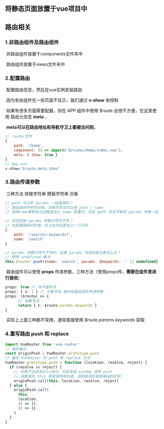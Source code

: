 ## 将静态页面放置于vue项目中

## 路由相关

### 1.非路由组件及路由组件

​	非路由组件放置于components文件夹中

​	路由组件放置于views文件夹中

### 2.配置路由

​	配置路由信息，然后在vue实例安装路由

​	因为有些组件在一些页面不显示，我们通过 **v-show** 来控制

​	如果有很多页面需要配置，则在 APP 组件中使用 $route 会很不方便，在这里使用 路由元信息 **meta** ，

​	**meta可以在路由地址和导航守卫上都被访问到**。

```js
// router文件
{
    path: '/home',
    component: () => import('@/views/Home/index.vue'),
    meta: { show: true }
}
// App.vue
v-show="$route.meta.show"
```

### 3.路由传递参数

​	三种方法 拼接字符串 模板字符串 对象

```js
// path 可以和 params 一起使用吗？
// 路由跳转传参的时候，对象的写法可以是 path | name
// 使用name需要给对应路由加上 name 配置项，而且 path 写法不能和 params 参数一起使用

// 如何控制 params 参数可传可不传？
// 在配置路由的时候，在占位的后面加上一个问号
{
    path: '/search/:keywords?',
    name: 'search'
}

// params 参数可传可不传时，如果 params 传递的是空串怎么办？
// 使用 undefined 解决
this.$router.push({name: 'search', params: {keywords: '' || undefined}, query: {key: 'value'}})
```

​	路由组件可以使用 **props** 传递参数，三种方法（使用props传，**需要在组件里进行接收**）

```js
props: true // 布尔值写法
props: { a: 1 } // 对象写法 额外给路由组件传递参数
props: ($route) => {
      // 函数写法
      return { k: $route.params.keywords }
}
```

​	实际上上面三种都不常用，通常直接使用 *$route.params.keywords* 获取

### 4.重写路由 push 和 replace

```js
import VueRouter from 'vue-router'
// 保存备份
const originPush = VueRouter.prototype.push
// 重写 VueRouter 的 push 和 replace 方法
VueRouter.prototype.push = function (location, resolve, reject) {
  if (resolve && reject) {
    // 如果不去改变this指向，则会变成 window 调用 push
    // 函数里的 this 是谁调用指向谁，调用者其实就是路由的实例
    originPush.call(this, location, resolve, reject)
  } else {
    originPush.call(
      this,
      location,
      () => {},
      () => {}
    )
  }
}
```

